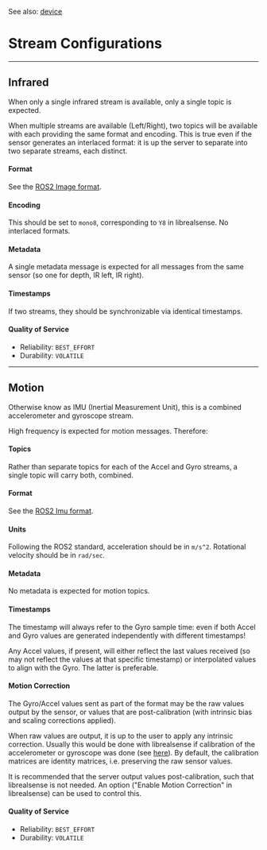 
See also: [device](device.md)


# Stream Configurations

___
## Infrared

When only a single infrared stream is available, only a single topic is expected.

When multiple streams are available (Left/Right), two topics will be available with each providing the same format and encoding. This is true even if the sensor generates an interlaced format: it is up the server to separate into two separate streams, each distinct.

#### Format

See the [ROS2 Image format](https://github.com/ros2/common_interfaces/blob/rolling/sensor_msgs/msg/Image.msg).

#### Encoding

This should be set to `mono8`, corresponding to `Y8` in librealsense. No interlaced formats.

#### Metadata

A single metadata message is expected for all messages from the same sensor (so one for depth, IR left, IR right).

#### Timestamps

If two streams, they should be synchronizable via identical timestamps.

#### Quality of Service

- Reliability: `BEST_EFFORT`
- Durability: `VOLATILE`

___
## Motion

Otherwise know as IMU (Inertial Measurement Unit), this is a combined accelerometer and gyroscope stream.

High frequency is expected for motion messages. Therefore:

#### Topics

Rather than separate topics for each of the Accel and Gyro streams, a single topic will carry both, combined.

#### Format

See the [ROS2 Imu format](https://github.com/ros2/common_interfaces/blob/rolling/sensor_msgs/msg/Imu.msg).

#### Units

Following the ROS2 standard, acceleration should be in `m/s^2`. Rotational velocity should be in `rad/sec`.

#### Metadata

No metadata is expected for motion topics.

#### Timestamps

The timestamp will always refer to the Gyro sample time: even if both Accel and Gyro values are generated independently with different timestamps!

Any Accel values, if present, will either reflect the last values received (so may not reflect the values at that specific timestamp) or interpolated values to align with the Gyro. The latter is preferable.

#### Motion Correction

The Gyro/Accel values sent as part of the format may be the raw values output by the sensor, or values that are post-calibration (with intrinsic bias and scaling corrections applied).

When raw values are output, it is up to the user to apply any intrinsic correction. Usually this would be done with librealsense if calibration of the accelerometer or gyroscope was done (see [here](../../../tools/rs-imu-calibration/)). By default, the calibration matrices are identity matrices, i.e. preserving the raw sensor values.

It is recommended that the server output values post-calibration, such that librealsense is not needed. An option ("Enable Motion Correction" in librealsense) can be used to control this.

#### Quality of Service

- Reliability: `BEST_EFFORT`
- Durability: `VOLATILE`
